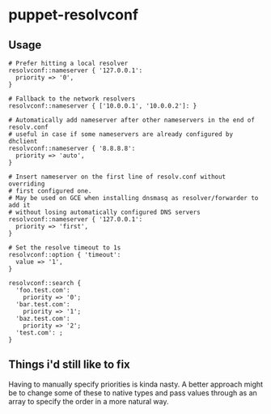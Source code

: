 # puppet-resolvconf

## Usage

```puppet
# Prefer hitting a local resolver
resolvconf::nameserver { '127.0.0.1':
  priority => '0',
}

# Fallback to the network resolvers
resolvconf::nameserver { ['10.0.0.1', '10.0.0.2']: }

# Automatically add nameserver after other nameservers in the end of resolv.conf
# useful in case if some nameservers are already configured by dhclient
resolvconf::nameserver { '8.8.8.8':
  priority => 'auto',
}

# Insert nameserver on the first line of resolv.conf without overriding
# first configured one.
# May be used on GCE when installing dnsmasq as resolver/forwarder to add it
# without losing automatically configured DNS servers
resolvconf::nameserver { '127.0.0.1':
  priority => 'first',
}

# Set the resolve timeout to 1s
resolvconf::option { 'timeout':
  value => '1',
}

resolvconf::search {
  'foo.test.com':
    priority => '0';
  'bar.test.com':
    priority => '1';
  'baz.test.com':
    priority => '2';
  'test.com': ;
}
```

## Things i'd still like to fix

Having to manually specify priorities is kinda nasty.  A better approach might
be to change some of these to native types and pass values through as an array
to specify the order in a more natural way.

